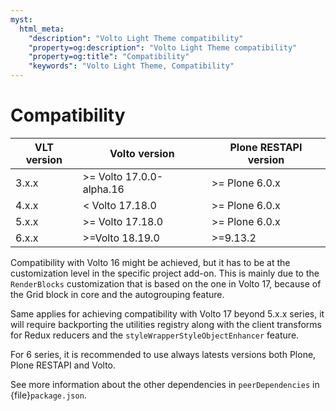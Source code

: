 ```yaml
---
myst:
  html_meta:
    "description": "Volto Light Theme compatibility"
    "property=og:description": "Volto Light Theme compatibility"
    "property=og:title": "Compatibility"
    "keywords": "Volto Light Theme, Compatibility"
---
```


# Compatibility

| VLT version | Volto version | Plone RESTAPI version |
|-------------|---------------|-----------------------|
| 3.x.x       |   >= Volto 17.0.0-alpha.16  | >= Plone 6.0.x |
| 4.x.x       |   < Volto 17.18.0  | >= Plone 6.0.x |
| 5.x.x       |   >= Volto 17.18.0 | >= Plone 6.0.x |
| 6.x.x       |   >=Volto 18.19.0  | >=9.13.2 |

Compatibility with Volto 16 might be achieved, but it has to be at the customization level in the specific project add-on.
This is mainly due to the `RenderBlocks` customization that is based on the one in Volto 17, because of the Grid block in core and the autogrouping feature.

Same applies for achieving compatibility with Volto 17 beyond 5.x.x series, it will require backporting the utilities registry along with the client transforms for Redux reducers and the `styleWrapperStyleObjectEnhancer` feature.

For 6 series, it is recommended to use always latests versions both Plone, Plone RESTAPI and Volto.

See more information about the other dependencies in `peerDependencies` in {file}`package.json`.

